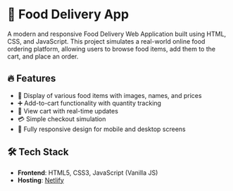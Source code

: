# 🍔 Food Delivery App

A modern and responsive Food Delivery Web Application built using HTML, CSS, and JavaScript. This project simulates a real-world online food ordering platform, allowing users to browse food items, add them to the cart, and place an order.

## 🔥 Features

- 🧾 Display of various food items with images, names, and prices
- ➕ Add-to-cart functionality with quantity tracking
- 🛒 View cart with real-time updates
- 💳 Simple checkout simulation
- 📱 Fully responsive design for mobile and desktop screens

## 🛠️ Tech Stack

- **Frontend**: HTML5, CSS3, JavaScript (Vanilla JS)
- **Hosting**: [Netlify](https://storied-scone-7243f2.netlify.app/)

